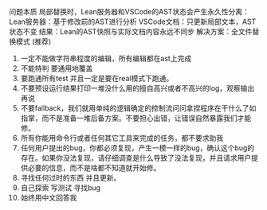 问题本质
局部替换时，Lean服务器和VSCode的AST状态会产生永久性分离：
Lean服务器：基于修改前的AST进行分析
VSCode文档：只更新局部文本，AST状态不变
结果：Lean的AST快照与实际文档内容永远不同步
解决方案：全文件替换模式 (推荐)

1. 一定不能做字符串程度的编辑，所有编辑都在ast上完成
2. 不能特判 要通用地覆盖
3. 要跑通所有test 并且一定是要在real模式下跑通。
4. 不要预设运行结果打印一堆没什么用的擅自高兴或者不高兴的log，观察输出再说
5. 不要fallback，我们就用单纯的逻辑确定的控制流问问拿捏程序在干什么了如指掌，而不是准备一堆后备方案。不要担心出错，让错误自然暴露我们才能修。
6. 所有你能用命令行或者任何其它工具来完成的任务，都不要求助我
7. 任何用户提出的bug，你都必须复现，产生一模一样的bug，确认这个bug的存在。如果你没法复现，请仔细调查是什么导致了没法复现，并且请求用户提供必要的信息，而不是啥都不知道就开始修。
8. 寻找任何过时的东西 并且更新。
9. 自己探索 写测试 寻找bug
10. 始终用中文回答我